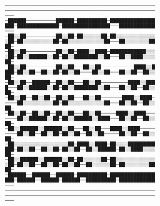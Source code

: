 
───────────────────────────────────────────────────────────────────────────────────────────────────────
─██████──────────██████─██████████─██████████████████─██████████████─████████████████───████████████───
─██░░██──────────██░░██─██░░░░░░██─██░░░░░░░░░░░░░░██─██░░░░░░░░░░██─██░░░░░░░░░░░░██───██░░░░░░░░████─
─██░░██──────────██░░██─████░░████─████████████░░░░██─██░░██████░░██─██░░████████░░██───██░░████░░░░██─
─██░░██──────────██░░██───██░░██───────────████░░████─██░░██──██░░██─██░░██────██░░██───██░░██──██░░██─
─██░░██──██████──██░░██───██░░██─────────████░░████───██░░██████░░██─██░░████████░░██───██░░██──██░░██─
─██░░██──██░░██──██░░██───██░░██───────████░░████─────██░░░░░░░░░░██─██░░░░░░░░░░░░██───██░░██──██░░██─
─██░░██──██░░██──██░░██───██░░██─────████░░████───────██░░██████░░██─██░░██████░░████───██░░██──██░░██─
─██░░██████░░██████░░██───██░░██───████░░████─────────██░░██──██░░██─██░░██──██░░██─────██░░██──██░░██─
─██░░░░░░░░░░░░░░░░░░██─████░░████─██░░░░████████████─██░░██──██░░██─██░░██──██░░██████─██░░████░░░░██─
─██░░██████░░██████░░██─██░░░░░░██─██░░░░░░░░░░░░░░██─██░░██──██░░██─██░░██──██░░░░░░██─██░░░░░░░░████─
─██████──██████──██████─██████████─██████████████████─██████──██████─██████──██████████─████████████───
───────────────────────────────────────────────────────────────────────────────────────────────────────
